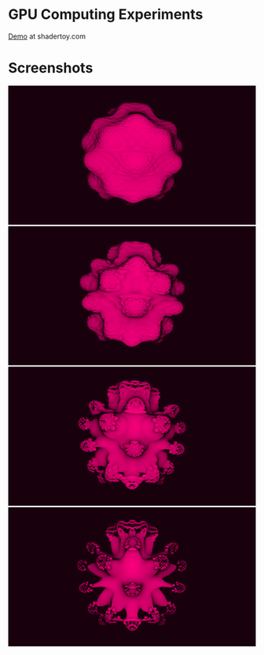 # GPU Computing Experiments

[Demo](https://www.shadertoy.com/view/Ms2yDt) at shadertoy.com

# Screenshots
![mandelbulb](assets/fourth_mandelbulb.png)
![mandelbulb](assets/third_mandelbulb.png)
![mandelbulb](assets/second_mandelbulb.png)
![mandelbulb](assets/first_mandelbulb.png)